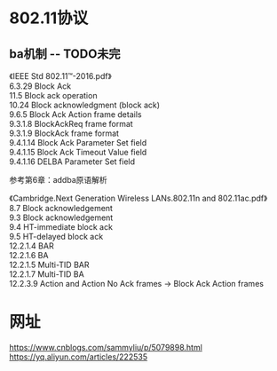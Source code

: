 
# 802.11协议
## ba机制 -- TODO未完
《IEEE Std 802.11™-2016.pdf》  
6.3.29 Block Ack  
11.5 Block ack operation  
10.24 Block acknowledgment (block ack)  
9.6.5 Block Ack Action frame details  
9.3.1.8 BlockAckReq frame format  
9.3.1.9 BlockAck frame format  
9.4.1.14 Block Ack Parameter Set field  
9.4.1.15 Block Ack Timeout Value field  
9.4.1.16 DELBA Parameter Set field  

参考第6章：addba原语解析  

《Cambridge.Next Generation Wireless LANs.802.11n and 802.11ac.pdf》  
8.7 Block acknowledgement  
9.3 Block acknowledgement  
9.4 HT-immediate block ack  
9.5 HT-delayed block ack  
12.2.1.4 BAR  
12.2.1.6 BA  
12.2.1.5 Multi-TID BAR  
12.2.1.7 Multi-TID BA  
12.2.3.9 Action and Action No Ack frames -> Block Ack Action frames  




# 网址
https://www.cnblogs.com/sammyliu/p/5079898.html  
https://yq.aliyun.com/articles/222535  






